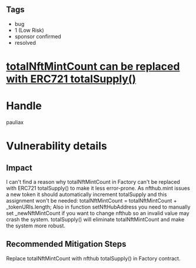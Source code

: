 ## Tags

- bug
- 1 (Low Risk)
- sponsor confirmed
- resolved

# [totalNftMintCount can be replaced with ERC721 totalSupply()](https://github.com/code-423n4/2021-06-realitycards-findings/issues/134) 

# Handle

pauliax


# Vulnerability details

## Impact
I can't find a reason why totalNftMintCount in Factory can't be replaced with ERC721 totalSupply() to make it less error-prone. As nfthub.mint issues a new token it should automatically increment totalSupply and this assignment won't be needed:
      totalNftMintCount = totalNftMintCount + _tokenURIs.length;
Also in function setNftHubAddress you need to manually set _newNftMintCount if you want to change nfthub so an invalid value may crash the system. totalSupply() will eliminate totalNftMintCount and make the system more robust.

## Recommended Mitigation Steps
Replace totalNftMintCount with nfthub totalSupply() in Factory contract.


